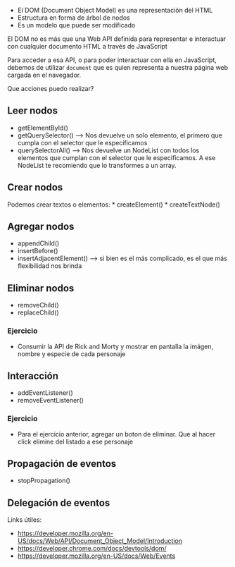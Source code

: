 * El DOM (Document Object Model) es una representación del HTML
* Estructura en forma de árbol de nodos
* Es un modelo que puede ser modificado

El DOM no es más que una Web API definida para representar e interactuar con cualquier documento HTML a través de JavaScript

Para acceder a esa API, o para poder interactuar con ella en JavaScript, debemos de utilizar `document` que es quien representa a nuestra página web cargada en el navegador.

Que acciones puedo realizar?

## Leer nodos
  * getElementById()
  * getQuerySelector() --> Nos devuelve un solo elemento, el primero que cumpla con el selector que le especificamos
  * querySelectorAll() --> Nos devuelve un NodeList con todos los elementos que cumplan con el selector que le especificamos. A ese NodeList te recomiendo que lo transformes a un array.

## Crear nodos
  Podemos crear textos o elementos:
    * createElement()
    * createTextNode()

## Agregar nodos
  * appendChild()
  * insertBefore()
  * insertAdjacentElement() --> si bien es el más complicado, es el que más flexibilidad nos brinda

## Eliminar nodos
  * removeChild()
  * replaceChild()

### Ejercicio 
  * Consumir la API de Rick and Morty y mostrar en pantalla la imágen, nombre y especie de cada personaje 

## Interacción
  * addEventListener()
  * removeEventListener()

### Ejercicio
  * Para el ejercicio anterior, agregar un boton de eliminar. Que al hacer click elimine del listado a ese personaje

## Propagación de eventos
  * stopPropagation()

## Delegación de eventos
   
Links útiles:
  - https://developer.mozilla.org/en-US/docs/Web/API/Document_Object_Model/Introduction
  - https://developer.chrome.com/docs/devtools/dom/
  - https://developer.mozilla.org/en-US/docs/Web/Events
